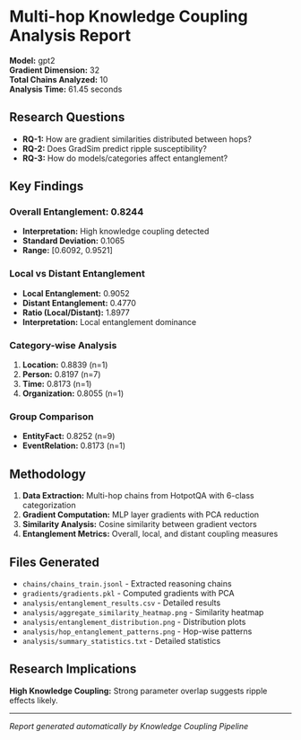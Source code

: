 # Multi-hop Knowledge Coupling Analysis Report

**Model:** gpt2  
**Gradient Dimension:** 32  
**Total Chains Analyzed:** 10  
**Analysis Time:** 61.45 seconds  

## Research Questions

- **RQ-1:** How are gradient similarities distributed between hops?
- **RQ-2:** Does GradSim predict ripple susceptibility?
- **RQ-3:** How do models/categories affect entanglement?

## Key Findings

### Overall Entanglement: 0.8244
- **Interpretation:** High knowledge coupling detected
- **Standard Deviation:** 0.1065
- **Range:** [0.6092, 0.9521]

### Local vs Distant Entanglement
- **Local Entanglement:** 0.9052
- **Distant Entanglement:** 0.4770
- **Ratio (Local/Distant):** 1.8977
- **Interpretation:** Local entanglement dominance

### Category-wise Analysis
1. **Location:** 0.8839 (n=1)
2. **Person:** 0.8197 (n=7)
3. **Time:** 0.8173 (n=1)
4. **Organization:** 0.8055 (n=1)

### Group Comparison
- **EntityFact:** 0.8252 (n=9)
- **EventRelation:** 0.8173 (n=1)

## Methodology

1. **Data Extraction:** Multi-hop chains from HotpotQA with 6-class categorization
2. **Gradient Computation:** MLP layer gradients with PCA reduction
3. **Similarity Analysis:** Cosine similarity between gradient vectors
4. **Entanglement Metrics:** Overall, local, and distant coupling measures

## Files Generated

- `chains/chains_train.jsonl` - Extracted reasoning chains
- `gradients/gradients.pkl` - Computed gradients with PCA
- `analysis/entanglement_results.csv` - Detailed results
- `analysis/aggregate_similarity_heatmap.png` - Similarity heatmap
- `analysis/entanglement_distribution.png` - Distribution plots
- `analysis/hop_entanglement_patterns.png` - Hop-wise patterns
- `analysis/summary_statistics.txt` - Detailed statistics

## Research Implications

**High Knowledge Coupling:** Strong parameter overlap suggests ripple effects likely.

---
*Report generated automatically by Knowledge Coupling Pipeline*
